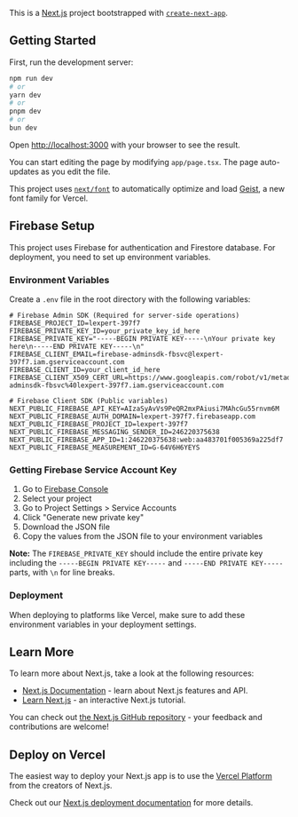 This is a [Next.js](https://nextjs.org) project bootstrapped with [`create-next-app`](https://nextjs.org/docs/app/api-reference/cli/create-next-app).

## Getting Started

First, run the development server:

```bash
npm run dev
# or
yarn dev
# or
pnpm dev
# or
bun dev
```

Open [http://localhost:3000](http://localhost:3000) with your browser to see the result.

You can start editing the page by modifying `app/page.tsx`. The page auto-updates as you edit the file.

This project uses [`next/font`](https://nextjs.org/docs/app/building-your-application/optimizing/fonts) to automatically optimize and load [Geist](https://vercel.com/font), a new font family for Vercel.

## Firebase Setup

This project uses Firebase for authentication and Firestore database. For deployment, you need to set up environment variables.

### Environment Variables

Create a `.env` file in the root directory with the following variables:

```env
# Firebase Admin SDK (Required for server-side operations)
FIREBASE_PROJECT_ID=lexpert-397f7
FIREBASE_PRIVATE_KEY_ID=your_private_key_id_here
FIREBASE_PRIVATE_KEY="-----BEGIN PRIVATE KEY-----\nYour private key here\n-----END PRIVATE KEY-----\n"
FIREBASE_CLIENT_EMAIL=firebase-adminsdk-fbsvc@lexpert-397f7.iam.gserviceaccount.com
FIREBASE_CLIENT_ID=your_client_id_here
FIREBASE_CLIENT_X509_CERT_URL=https://www.googleapis.com/robot/v1/metadata/x509/firebase-adminsdk-fbsvc%40lexpert-397f7.iam.gserviceaccount.com

# Firebase Client SDK (Public variables)
NEXT_PUBLIC_FIREBASE_API_KEY=AIzaSyAvVs9PeQR2mxPAiusi7MAhcGu55rnvm6M
NEXT_PUBLIC_FIREBASE_AUTH_DOMAIN=lexpert-397f7.firebaseapp.com
NEXT_PUBLIC_FIREBASE_PROJECT_ID=lexpert-397f7
NEXT_PUBLIC_FIREBASE_MESSAGING_SENDER_ID=246220375638
NEXT_PUBLIC_FIREBASE_APP_ID=1:246220375638:web:aa483701f005369a225df7
NEXT_PUBLIC_FIREBASE_MEASUREMENT_ID=G-64V6H6YEYS
```

### Getting Firebase Service Account Key

1. Go to [Firebase Console](https://console.firebase.google.com/)
2. Select your project
3. Go to Project Settings > Service Accounts
4. Click "Generate new private key"
5. Download the JSON file
6. Copy the values from the JSON file to your environment variables

**Note:** The `FIREBASE_PRIVATE_KEY` should include the entire private key including the `-----BEGIN PRIVATE KEY-----` and `-----END PRIVATE KEY-----` parts, with `\n` for line breaks.

### Deployment

When deploying to platforms like Vercel, make sure to add these environment variables in your deployment settings.

## Learn More

To learn more about Next.js, take a look at the following resources:

- [Next.js Documentation](https://nextjs.org/docs) - learn about Next.js features and API.
- [Learn Next.js](https://nextjs.org/learn) - an interactive Next.js tutorial.

You can check out [the Next.js GitHub repository](https://github.com/vercel/next.js) - your feedback and contributions are welcome!

## Deploy on Vercel

The easiest way to deploy your Next.js app is to use the [Vercel Platform](https://vercel.com/new?utm_medium=default-template&filter=next.js&utm_source=create-next-app&utm_campaign=create-next-app-readme) from the creators of Next.js.

Check out our [Next.js deployment documentation](https://nextjs.org/docs/app/building-your-application/deploying) for more details.
